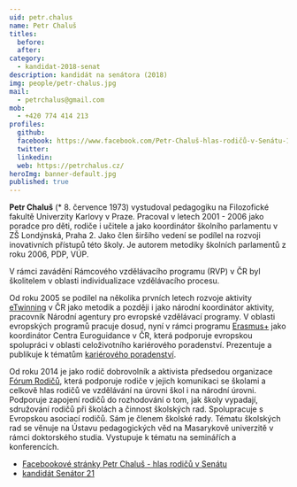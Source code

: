 ```yaml
---
uid: petr.chalus
name: Petr Chaluš
titles:
  before: 
  after:
category:
  - kandidat-2018-senat
description: kandidát na senátora (2018)
img: people/petr-chalus.jpg
mail:
  - petrchalus@gmail.com
mob:
  - +420 774 414 213
profiles:
  github:
  facebook: https://www.facebook.com/Petr-Chaluš-hlas-rodičů-v-Senátu-1500953270008675/
  twitter:
  linkedin:
  web: https://petrchalus.cz/
heroImg: banner-default.jpg
published: true
---
```


**Petr Chaluš** (* 8. července 1973) vystudoval pedagogiku na Filozofické fakultě Univerzity Karlovy v Praze. Pracoval v letech 2001 - 2006 jako poradce pro děti, rodiče i učitele a jako koordinátor školního parlamentu v ZŠ Londýnská, Praha 2. Jako člen širšího vedení se podílel na rozvoji inovativních přístupů této školy. Je autorem metodiky školních parlamentů z roku 2006, PDP, VÚP.

V rámci zavádění Rámcového vzdělávacího programu (RVP) v ČR byl školitelem v oblasti individualizace vzdělávacího procesu.

Od roku 2005 se podílel na několika prvních letech rozvoje aktivity [eTwinning](https://forum-rodicu.webnode.cz/) v ČR jako metodik a později i jako národní koordinátor aktivity, pracovník Národní agentury pro evropské vzdělávací programy. V oblasti evropských programů pracuje dosud, nyní v rámci programu [Erasmus+](https://cs.wikipedia.org/wiki/Erasmus%2B) jako koordinátor Centra Euroguidance v ČR, která podporuje evropskou spolupráci v oblasti celoživotního kariérového poradenství. Prezentuje a publikuje k tématům [kariérového poradenství](https://cs.wikipedia.org/wiki/Kari%C3%A9rov%C3%A9_poradenstv%C3%AD).

Od roku 2014 je jako rodič dobrovolník a aktivista předsedou organizace [Fórum Rodičů](https://forum-rodicu.webnode.cz/), která podporuje rodiče v jejich komunikaci se školami a celkově hlas rodičů ve vzdělávání na úrovni škol i na národní úrovni. Podporuje zapojení rodičů do rozhodování o tom, jak školy vypadají, sdružování rodičů při školách a činnost školských rad. Spolupracuje s Evropskou asociací rodičů. Sám je členem školské rady. Tématu školských rad se věnuje na Ústavu pedagogických věd na Masarykově univerzitě v rámci doktorského studia. Vystupuje k tématu na seminářích a konferencích.

* [Facebookové stránky Petr Chaluš - hlas rodičů v Senátu](https://www.facebook.com/Petr-Chaluš-hlas-rodičů-v-Senátu-1500953270008675/)
* [kandidát Senátor 21](https://www.senator21.cz/kandidati/petr-chalus/)

